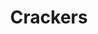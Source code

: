 ---
layout: recette
categories: [recettes]
hidden: false
lang: fr
sitemap: true
title: Crackers
type: sel
recettes:
  Complets:
    ingredients: 
      - nom: beurre
        qte: 100
        unite: gr
      - nom: flocons d'avoine
        qte: 75
        unite: gr
        variable: true
      - nom: farine complète
        qte: 30
        unite: gr
      - nom: sel
        qte: 0.5
        unite: cuillère à café
      - nom: herbes
        qte: 1
        unite: cuillère à café
      - nom: graines
        qte: 50
        unite: gr
      - nom: oeuf
        qte: 1
    preconditions:
      - Préchauffer le four à 200°C
      - Le beurre doit être pommade
    etapes:
      - label: Préparation
        details:
          - Verser le beurre et les flocons d'avoine dans un saladier. Mélanger à la main
          - Ajouter les ingrédients restants. Mélanger à la main
          - Placer une feuille de papier cuisson dans une plaque de cuisson 
          - Déverser la préparation dessus
          - Placer une autre feuille de papier cuisson par dessus 
          - Étaler avec un rouleau à pâtisserie
          - Retirer la seconde feuille de cuisson 
          - Précouper les biscuits avec une roulette à pizza
      - label: Cuisson
        emoji: 🔥
        details:
         - Cuire 20 minutes à 200°C
---